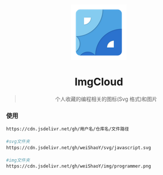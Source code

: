<div align="center">
  <img src="https://raw.githubusercontent.com/Molunerfinn/test/master/picgo/New%20LOGO-150.png" alt="">
  <h1>ImgCloud</h1>
  <blockquote>
    个人收藏的编程相关的图标(Svg 格式)和图片
 </blockquote>
</div>

### 使用

```bash
https://cdn.jsdelivr.net/gh/用户名/仓库名/文件路径

#svg文件夹
https://cdn.jsdelivr.net/gh/weiShaoY/svg/javascript.svg

#img文件夹
https://cdn.jsdelivr.net/gh/weiShaoY/img/programmer.png
```

<div align="center">

  <img src="https://cdn.jsdelivr.net/gh/weiShaoY/imgCloud/svg/javascript.svg"   width="88" alt="">

  <img src="https://cdn.jsdelivr.net/gh/weiShaoY/img/programmer.png" alt="">

</div>
